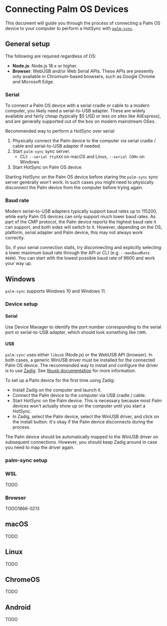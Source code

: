 # Connecting Palm OS Devices

This document will guide you through the process of connecting a Palm OS device to your computer to perform a HotSync with [`palm-sync`](https://github.com/jichu4n/palm-sync/).

## General setup

The following are required regardless of OS:

- **Node.js**: Node.js 18.x or higher.
- **Browser**: WebUSB and/or Web Serial APIs. These APIs are presently only available in Chromium-based browsers, such as Google Chrome and Microsoft Edge.

### Serial

To connect a Palm OS device with a serial cradle or cable to a modern computer, you likely need a serial-to-USB adapter. These are widely available and fairly cheap (typically $5 USD or less on sites like AliExpress), and are generally supported out of the box on modern mainstream OSes.

Recommended way to perform a HotSync over serial:

1. Physically connect the Palm device to the computer via serial cradle / cable and serial-to-USB adapter if needed.
2. Start `palm-sync` sync server.
   - CLI: `--serial ttyXXX` on macOS and Linux, `--serial COMn` on Windows
3. Start HotSync on Palm OS device.

Starting HotSync on the Palm OS device before staring the `palm-sync` sync server generally won't work. In such cases you might need to physically disconnect the Palm device from the computer before trying again.

### Baud rate

Modern serial-to-USB adapters typically support baud rates up to 115200, while early Palm OS devices can only support much lower baud rates. As part of the CMP protocol, the Palm device reports the highest baud rate it can support, and both sides will switch to it. However, depending on the OS, platform, serial adapter and Palm device, this may not always work correctly.

So, if your serial connection stalls, try disconnecting and explicitly selecting a lower maximum baud rate through the API or CLI (e.g. `--maxBaudRate 9600`). You can start with the lowest possible baud rate of 9600 and work your way up.

## Windows

`palm-sync` supports Windows 10 and Windows 11.

### Device setup

#### Serial

Use Device Manager to identify the port number corresponding to the serial port or serial-to-USB adapter, which should look something like `COM5`.

#### USB

`palm-sync` uses either `libusb` (Node.js) or the WebUSB API (browser). In both cases, a generic WinUSB driver must be installed for the connected Palm OS device. The recommended way to install and configure the driver is to use [Zadig](http://zadig.akeo.ie/). See [libusb documentation](https://github.com/libusb/libusb/wiki/Windows#driver-installation) for more information.

To set up a Palm device for the first time using Zadig:

- Install Zadig on the computer and launch it.
- Connect the Palm device to the computer via USB cradle / cable.
- Start HotSync on the Palm device. This is necessary because most Palm devices won't actually show up on the computer until you start a HotSync.
- In Zadig, select the Palm device, select the WinUSB driver, and click on the install button. It's okay if the Palm device disconnects during the process.

The Palm device should be automatically mapped to the WinUSB driver on subsequent connections. However, you should keep Zadig around in case you need to map the driver again.

### palm-sync setup

### WSL

TODO

### Browser

TODO1866-0213

## macOS

TODO

## Linux

TODO

## ChromeOS

TODO

## Android

TODO
